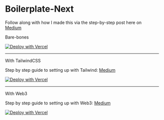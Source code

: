 # Boilerplate-Next 

Follow along with how I made this via the step-by-step post here on [Medium](https://wk0.medium.com/create-a-typescript-nextjs-project-with-jest-cypress-adbbcf237747)

Bare-bones

[![Deploy with Vercel](https://vercel.com/button)](https://vercel.com/new/clone?repository-url=https://github.com/wk0/boilerplate-next)

--- 

With TailwindCSS 

Step by step guide to setting up with Tailwind: [Medium](https://wk0.medium.com/adding-tailwind-to-a-nextjs-typescript-project-d1eba5699c4d)

[![Deploy with Vercel](https://vercel.com/button)](https://github.com/wk0/boilerplate-next/tree/tailwind)

--- 

With Web3  

Step by step guide to setting up with Web3: [Medium](https://wk0.medium.com/adding-web3-to-our-nextjs-typescript-project-861e9ed5feaf)

[![Deploy with Vercel](https://vercel.com/button)](https://github.com/wk0/boilerplate-next/tree/web3-eth)
